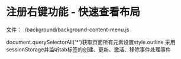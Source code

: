 # 注册右键功能 - 快速查看布局

文件： ./background/background-content-menu.js

document.querySelectorAll('*')获取页面所有元素设置style.outline
采用sessionStorage并监听tab标签的创建、更新、激活、移除事件处理事件
